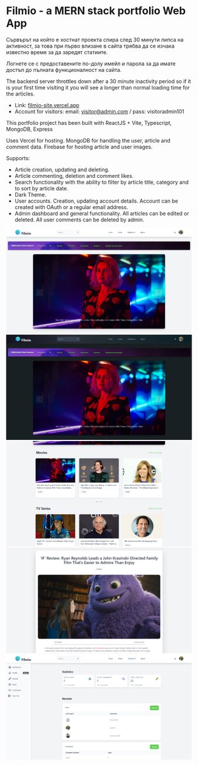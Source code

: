 # Filmio - a MERN stack portfolio Web App

Сървърът на който е хостнат проекта спира след 30 минути липса на активност, за това при първо влизане в сайта трябва да се изчака известно време за да заредят статиите. 

Логнете се с предоставените по-долу имейл и парола за да имате достъп до пълната функционалност на сайта.

The backend server throttles down after a 30 minute inactivity period so if it is your first time visiting it you will see a longer than normal loading time for the articles.

- Link: [filmio-site.vercel.app]()
- Account for visitors: email: visitor@admin.com / pass: visitoradmin101

This portfolio project has been built with ReactJS + Vite, Typescript, MongoDB, Express

Uses Vercel for hosting. 
MongoDB for handling the user, article and comment data.
Firebase for hosting article and user images.

Supports:
- Article creation, updating and deleting.
- Article commenting, deletion and comment likes.
- Search functionality with the ability to filter by article title, category and to sort by article date.
- Dark Theme.
- User accounts. Creation, updating account details. Account can be created with OAuth or a regular email address.
- Admin dashboard and general functionality. All articles can be edited or deleted. All user comments can be deleted by admin.

![preview1](preview1.png)
![preview5](preview5.png)
![preview2](preview2.png)
![preview3](preview3.png)
![preview4](preview4.png)